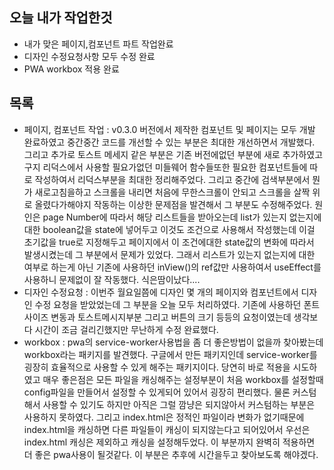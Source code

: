 ## 오늘 내가 작업한것
- 내가 맞은 페이지,컴포넌트 파트 작업완료
- 디자인 수정요청사항 모두 수정 완료
- PWA workbox 적용 완료

## 목록
- 페이지, 컴포넌트 작업 : v0.3.0 버전에서 제작한 컴포넌트 및 페이지는 모두 개발 완료하였고 중간중간 코드를 개선할 수 있는 부분은 최대한 개선하면서 개발했다. 그리고 추가로 토스트 메세지 같은 부분은 기존 버전에없던 부분에 새로 추가하였고 구지 리덕스에서 사용할 필요가없던 미들웨어 함수들또한 필요한 컴포넌트들에 따로 작성하여서 리덕스부분을 최대한 정리해주었다. 그리고 중간에 검색부분에서 뭔가 새로고침을하고 스크롤을 내리면 처음에 무한스크롤이 안되고 스크롤을 살짝 위로 올렸다가해야지 작동하는 이상한 문제점을 발견해서 그 부분도 수정해주었다. 원인은 page Number에 따라서 해당 리스트들을 받아오는데 list가 있는지 없는지에 대한 boolean값을 state에 넣어두고 이것도 조건으로 사용해서 작성했는데 이걸 초기값을 true로 지정해두고 페이지에서 이 조건에대한 state값의 변화에 따라서 발생시켰는데 그 부분에서 문제가 있었다. 그래서 리스트가 있는지 없는지에 대한 여부로 하는게 아닌 기존에 사용하던 inView()의 ref값만 사용하여서 useEffect를 사용하니 문제없이 잘 작동했다. 식은땀이났다....
- 디자인 수정요청 : 이번주 월요일쯤에 디자인 몇 개의 페이지와 컴포넌트에서 디자인 수정 요청을 받았었는데 그 부분을 오늘 모두 처리하였다. 기존에 사용하던 폰트사이즈 변동과 토스트메시지부분 그리고 버튼의 크기 등등의 요청이였는데 생각보다 시간이 조금 걸리긴했지만 무난하게 수정 완료했다.
- workbox : pwa의 service-worker사용법을 좀 더 좋은방법이 없을까 찾아봤는데 workbox라는 패키지를 발견했다. 구글에서 만든 패키지인데 service-worker를 굉장히 효율적으로 사용할 수 있게 해주는 패키지이다. 당연히 바로 적용을 시도하였고 매우 좋은점은 모든 파일을 캐싱해주는 설정부분이 처음 workbox를 설정할때 config파일을 만들어서 설정할 수 있게되어 있어서 굉장히 편리했다. 물론 커스텀해서 사용할 수 있기도 하지만 아직은 그럴 깜냥은 되지않아서 커스텀하는 부분은 사용하지 못하였다. 그리고 index.html은 정적인 파일이라 변화가 없기때문에 index.html을 캐싱하면 다른 파일들이 캐싱이 되지않는다고 되어있어서 우선은 index.html 캐싱은 제외하고 캐싱을 설정해두었다. 이 부분까지 완벽히 적용하면 더 좋은 pwa사용이 될것같다. 이 부분은 추후에 시간을두고 찾아보도록 해야겠다.
